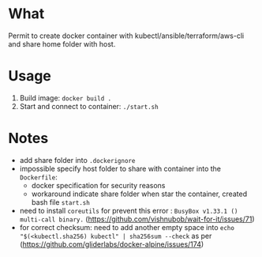 # What

Permit to create docker container with kubectl/ansible/terraform/aws-cli and share home folder with host.

# Usage
1. Build image: `docker build .`
2. Start and connect to container: `./start.sh`


# Notes
* add share folder into `.dockerignore`
* impossible specify host folder to share with container into the `Dockerfile`:
    * docker specification for security reasons
    * workaround indicate share folder when star the container, created bash file `start.sh`
* need to install `coreutils` for prevent this error : `BusyBox v1.33.1 () multi-call binary.` (https://github.com/vishnubob/wait-for-it/issues/71)
* for correct checksum: need to add another empty space into `echo "$(<kubectl.sha256) kubectl" | sha256sum --check` as per (https://github.com/gliderlabs/docker-alpine/issues/174)